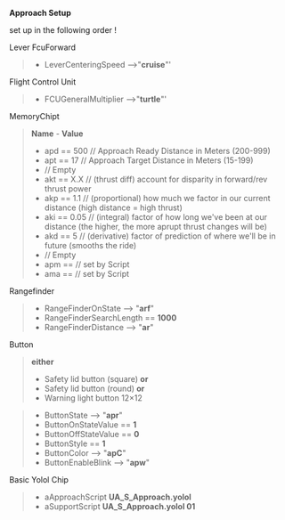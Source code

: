**Approach Setup**

set up in the following order !

Lever FcuForward
> - LeverCenteringSpeed -->"**cruise**"'

Flight Control Unit
> - FCUGeneralMultiplier -->"**turtle**"'

MemoryChipt
> **Name** - **Value**
> - apd  ==  500 // Approach Ready Distance in Meters (200-999)
> - apt  ==  17  // Approach Target Distance in Meters (15-199) 
> - // Empty
> - akt  ==  X.X //  (thrust diff) account for disparity in forward/rev thrust power
> - akp  ==  1.1  //  (proportional) how much we factor in our current distance (high distance = high thrust)
> - aki  ==  0.05  //  (integral) factor of how long we've been at our distance (the higher, the more aprupt thrust changes will be)
> - akd  ==  5  //  (derivative) factor of prediction of where we'll be in future (smooths the ride)
> - // Empty
> - apm  == // set by Script
> - ama  == // set by Script

Rangefinder
> - RangeFinderOnState --> "**arf**"
> - RangeFinderSearchLength == **1000**
> - RangeFinderDistance --> "**ar**"

Button
> **either**
> - Safety lid button (square) **or**
> - Safety lid button (round) **or**
> - Warning light button 12×12

> - ButtonState --> "**apr**"
> - ButtonOnStateValue == **1**
> - ButtonOffStateValue == **0**
> - ButtonStyle == **1**
> - ButtonColor --> "**apC**"
> - ButtonEnableBlink --> "**apw**"

Basic Yolol Chip
> - aApproachScript **UA_S_Approach.yolol**
> - aSupportScript **UA_S_Approach.yolol 01**
